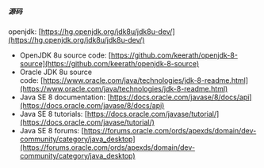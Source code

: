##### 源码
openjdk: [https://hg.openjdk.org/jdk8u/jdk8u-dev/](https://hg.openjdk.org/jdk8u/jdk8u-dev/)
- OpenJDK 8u source code: [https://github.com/keerath/openjdk-8-source](https://github.com/keerath/openjdk-8-source)
- Oracle JDK 8u source code: [https://www.oracle.com/java/technologies/jdk-8-readme.html](https://www.oracle.com/java/technologies/jdk-8-readme.html)
- Java SE 8 documentation: [https://docs.oracle.com/javase/8/docs/api](https://docs.oracle.com/javase/8/docs/api)
- Java SE 8 tutorials: [https://docs.oracle.com/javase/tutorial/](https://docs.oracle.com/javase/tutorial/)
- Java SE 8 forums: [https://forums.oracle.com/ords/apexds/domain/dev-community/category/java_desktop](https://forums.oracle.com/ords/apexds/domain/dev-community/category/java_desktop)
